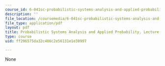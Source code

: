 ```yaml
---
course_id: 6-041sc-probabilistic-systems-analysis-and-applied-probability-fall-2013
description: ''
file_location: /coursemedia/6-041sc-probabilistic-systems-analysis-and-applied-probability-fall-2013/ff296575da32c406c2e56131e1e38997_MIT6_041SCF13_L01.pdf
file_type: application/pdf
layout: pdf
title: Probabilistic Systems Analysis and Applied Probability, Lecture 1
type: course
uid: ff296575da32c406c2e56131e1e38997

---
```

None